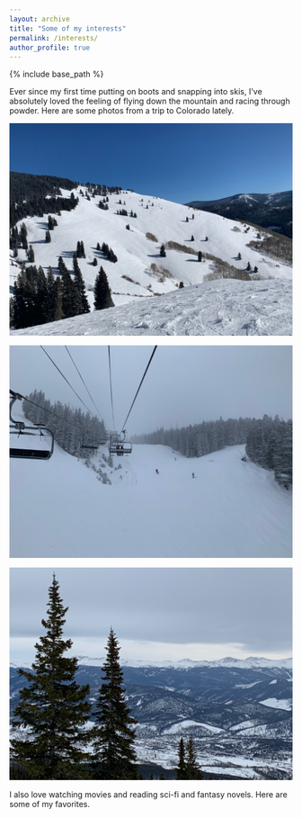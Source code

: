 ```yaml
---
layout: archive
title: "Some of my interests"
permalink: /interests/
author_profile: true
---
```


{% include base_path %}

Ever since my first time putting on boots and snapping into skis, I've absolutely loved the feeling of flying down the mountain and racing through powder. Here are some photos from a trip to Colorado lately.

![Skiing1](/images/skiing-1.jpg "Back bowls at Vail")

![Skiing2](/images/skiing-2.JPG "A chilly chairlift")

![Skiing3](/images/skiing-3.JPG "What a view")

I also love watching movies and reading sci-fi and fantasy novels. Here are some of my favorites.


